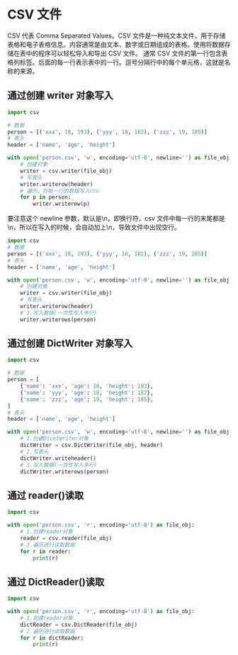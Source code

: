 # CSV 文件

​CSV 代表 Comma Separated Values。CSV 文件是一种纯文本文件，用于存储表格和电子表格信息。内容通常是由文本、数字或日期组成的表格。使用将数据存储在表中的程序可以轻松导入和导出 CSV 文件。
通常 CSV 文件的第一行包含表格列标签。后面的每一行表示表中的一行。逗号分隔行中的每个单元格，这就是名称的来源。

## 通过创建 writer 对象写入

```py
import csv

# 数据
person = [('xxx', 18, 193), ('yyy', 18, 182), ('zzz', 19, 185)]
# 表头
header = ['name', 'age', 'height']

with open('person.csv', 'w', encoding='utf-8', newline='') as file_obj:
    # 创建对象
    writer = csv.writer(file_obj)
    # 写表头
    writer.writerow(header)
    # 遍历，将每一行的数据写入csv
    for p in person:
        writer.writerow(p)
```

要注意这个 newline 参数，默认是\n，即换行符，csv 文件中每一行的末尾都是\n，所以在写入的时候，会自动加上\n，导致文件中出现空行。

```py
import csv
# 数据
person = [('xxx', 18, 193), ('yyy', 18, 182), ('zzz', 19, 185)]
# 表头
header = ['name', 'age', 'height']

with open('person.csv', 'w', encoding='utf-8', newline='') as file_obj:
    # 创建对象
    writer = csv.writer(file_obj)
    # 写表头
    writer.writerow(header)
    # 3.写入数据(一次性写入多行)
    writer.writerows(person)
```

## 通过创建 DictWriter 对象写入

```py
import csv

# 数据
person = [
    {'name': 'xxx', 'age': 18, 'height': 193},
    {'name': 'yyy', 'age': 18, 'height': 182},
    {'name': 'zzz', 'age': 19, 'height': 185},
]
# 表头
header = ['name', 'age', 'height']

with open('person.csv', 'w', encoding='utf-8', newline='') as file_obj:
    # 1.创建DicetWriter对象
    dictWriter = csv.DictWriter(file_obj, header)
    # 2.写表头
    dictWriter.writeheader()
    # 3.写入数据(一次性写入多行)
    dictWriter.writerows(person)
```

## 通过 reader()读取

```py
import csv

with open('person.csv', 'r', encoding='utf-8') as file_obj:
    # 1.创建reader对象
    reader = csv.reader(file_obj)
    # 2.遍历进行读取数据
    for r in reader:
        print(r)
```

## 通过 DictReader()读取

```py
import csv

with open('person.csv', 'r', encoding='utf-8') as file_obj:
    # 1.创建reader对象
    dictReader = csv.DictReader(file_obj)
    # 2.遍历进行读取数据
    for r in dictReader:
        print(r)
```

